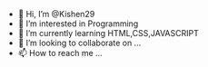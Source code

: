 - 👋 Hi, I’m @Kishen29
- 👀 I’m interested in Programming
- 🌱 I’m currently learning HTML,CSS,JAVASCRIPT
- 💞️ I’m looking to collaborate on ...
- 📫 How to reach me ...

<!---
Kishen29/Kishen29 is a ✨ special ✨ repository because its `README.md` (this file) appears on your GitHub profile.
You can click the Preview link to take a look at your changes.
--->

